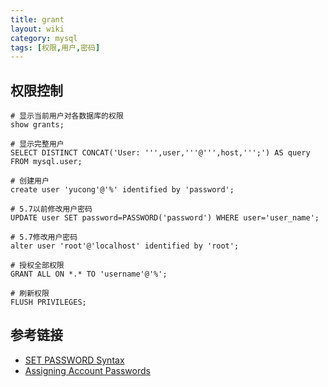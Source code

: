 ```yaml
---
title: grant
layout: wiki
category: mysql
tags: [权限,用户,密码]
---
```


## 权限控制

```shell
# 显示当前用户对各数据库的权限
show grants;

# 显示完整用户
SELECT DISTINCT CONCAT('User: ''',user,'''@''',host,''';') AS query FROM mysql.user;

# 创建用户
create user 'yucong'@'%' identified by 'password';

# 5.7以前修改用户密码
UPDATE user SET password=PASSWORD('password') WHERE user='user_name';

# 5.7修改用户密码
alter user 'root'@'localhost' identified by 'root';

# 授权全部权限
GRANT ALL ON *.* TO 'username'@'%';

# 刷新权限
FLUSH PRIVILEGES;
```

## 参考链接

* [SET PASSWORD Syntax](https://dev.mysql.com/doc/refman/5.7/en/set-password.html)
* [Assigning Account Passwords](https://dev.mysql.com/doc/refman/5.7/en/assigning-passwords.html)
